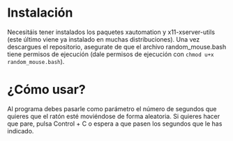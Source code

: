 # Instalación
Necesitáis tener instalados los paquetes xautomation y x11-xserver-utils (este último viene ya instalado en muchas distribuciones).
Una vez descargues el repositorio, asegurate de que el archivo random_mouse.bash tiene permisos de ejecución (dale permisos de ejecución con `chmod u+x random_mouse.bash`).
# ¿Cómo usar?
 Al programa debes pasarle como parámetro el número de segundos que quieres que el ratón esté moviéndose de forma aleatoria.
Si quieres hacer que pare, pulsa Control + C o espera a que pasen los segundos que le has indicado.
